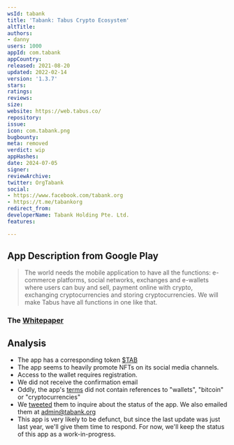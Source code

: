 ```yaml
---
wsId: tabank
title: 'Tabank: Tabus Crypto Ecosystem'
altTitle: 
authors:
- danny
users: 1000
appId: com.tabank
appCountry: 
released: 2021-08-20
updated: 2022-02-14
version: '1.3.7'
stars: 
ratings: 
reviews: 
size: 
website: https://web.tabus.co/
repository: 
issue: 
icon: com.tabank.png
bugbounty: 
meta: removed
verdict: wip
appHashes: 
date: 2024-07-05
signer: 
reviewArchive: 
twitter: OrgTabank
social:
- https://www.facebook.com/tabank.org
- https://t.me/tabankorg
redirect_from: 
developerName: Tabank Holding Pte. Ltd.
features: 

---
```


## App Description from Google Play 

> The world needs the mobile application to have all the functions: e-commerce platforms, social networks, exchanges and e-wallets where users can buy and sell, payment online with crypto, exchanging cryptocurrencies and storing cryptocurrencies. We will make Tabus have all functions in one like that.

### The [Whitepaper](https://whitepaper.tabank.org/)

## Analysis 

- The app has a corresponding token [$TAB](https://coinmarketcap.com/currencies/tabank/)
- The app seems to heavily promote NFTs on its social media channels.
- Access to the wallet requires registration. 
- We did not receive the confirmation email
- Oddly, the app's [terms](https://web.tabus.co/terms) did not contain references to "wallets", "bitcoin" or "cryptocurrencies"
- We [tweeted](https://twitter.com/BitcoinWalletz/status/1664881907320909824) them to inquire about the status of the app. We also emailed them at admin@tabank.org 
- This app is very likely to be defunct, but since the last update was just last year, we'll give them time to respond. For now, we'll keep the status of this app as a work-in-progress.

 

